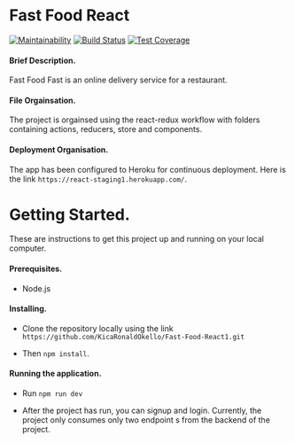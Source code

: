 # Fast Food React

[![Maintainability](https://api.codeclimate.com/v1/badges/cce87ce76dafafeadb8c/maintainability)](https://codeclimate.com/github/KicaRonaldOkello/Fast-Food-React1/maintainability)
[![Build Status](https://travis-ci.org/KicaRonaldOkello/Fast-Food-React1.svg?branch=develop)](https://travis-ci.org/KicaRonaldOkello/Fast-Food-React1)
[![Test Coverage](https://api.codeclimate.com/v1/badges/cce87ce76dafafeadb8c/test_coverage)](https://codeclimate.com/github/KicaRonaldOkello/Fast-Food-React1/test_coverage)

#### Brief Description.

Fast Food Fast is an online delivery service for a restaurant.

#### File Orgainsation.

The project is orgainsed using the react-redux workflow with folders containing actions, reducers, store and components.

#### Deployment Organisation.

The app has been configured to Heroku for continuous deployment. Here is the link `https://react-staging1.herokuapp.com/`.

# Getting Started.

These are instructions to get this project up and running on your local computer.

#### Prerequisites.

- Node.js

#### Installing.

- Clone the repository locally using the link `https://github.com/KicaRonaldOkello/Fast-Food-React1.git`

- Then `npm install`.

#### Running the application.

- Run `npm run dev`

- After the project has run, you can signup and login. Currently, the project only consumes only two endpoint s from the backend of the project.

